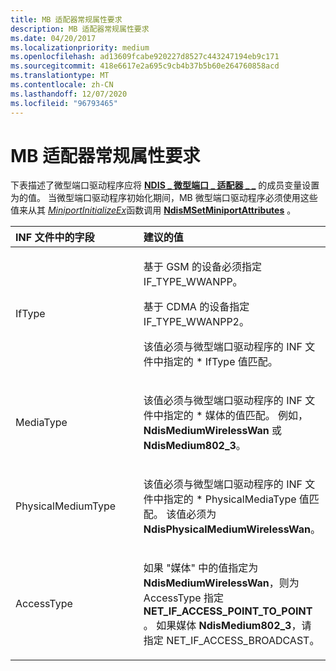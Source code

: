 ```yaml
---
title: MB 适配器常规属性要求
description: MB 适配器常规属性要求
ms.date: 04/20/2017
ms.localizationpriority: medium
ms.openlocfilehash: ad13609fcabe920227d8527c443247194eb9c171
ms.sourcegitcommit: 418e6617e2a695c9cb4b37b5b60e264760858acd
ms.translationtype: MT
ms.contentlocale: zh-CN
ms.lasthandoff: 12/07/2020
ms.locfileid: "96793465"
---
```

# <a name="mb-adapter-general-attribute-requirements"></a>MB 适配器常规属性要求


下表描述了微型端口驱动程序应将 [**NDIS \_ 微型端口 \_ 适配器 \_ \_**](/windows-hardware/drivers/ddi/ndis/ns-ndis-_ndis_miniport_adapter_general_attributes) 的成员变量设置为的值。 当微型端口驱动程序初始化期间，MB 微型端口驱动程序必须使用这些值来从其 [*MiniportInitializeEx*](/windows-hardware/drivers/ddi/ndis/nc-ndis-miniport_initialize)函数调用 [**NdisMSetMiniportAttributes**](/windows-hardware/drivers/ddi/ndis/nf-ndis-ndismsetminiportattributes) 。

<table>
<colgroup>
<col width="50%" />
<col width="50%" />
</colgroup>
<thead>
<tr class="header">
<th align="left">INF 文件中的字段</th>
<th align="left">建议的值</th>
</tr>
</thead>
<tbody>
<tr class="odd">
<td align="left"><p>IfType</p></td>
<td align="left"><p>基于 GSM 的设备必须指定 IF_TYPE_WWANPP。</p>
<p>基于 CDMA 的设备指定 IF_TYPE_WWANPP2。</p>
<p>该值必须与微型端口驱动程序的 INF 文件中指定的 * IfType 值匹配。</p></td>
</tr>
<tr class="even">
<td align="left"><p>MediaType</p></td>
<td align="left"><p>该值必须与微型端口驱动程序的 INF 文件中指定的 * 媒体的值匹配。 例如， <strong>NdisMediumWirelessWan</strong> 或 <strong>NdisMedium802_3</strong>。</p></td>
</tr>
<tr class="odd">
<td align="left"><p>PhysicalMediumType</p></td>
<td align="left"><p>该值必须与微型端口驱动程序的 INF 文件中指定的 * PhysicalMediaType 值匹配。 该值必须为 <strong>NdisPhysicalMediumWirelessWan</strong>。</p></td>
</tr>
<tr class="even">
<td align="left"><p>AccessType</p></td>
<td align="left"><p>如果 "媒体" 中的值指定为 <strong>NdisMediumWirelessWan</strong>，则为 AccessType 指定 <strong>NET_IF_ACCESS_POINT_TO_POINT</strong> 。 如果媒体 <strong>NdisMedium802_3</strong>，请指定 NET_IF_ACCESS_BROADCAST。</p></td>
</tr>
</tbody>
</table>

 

 

